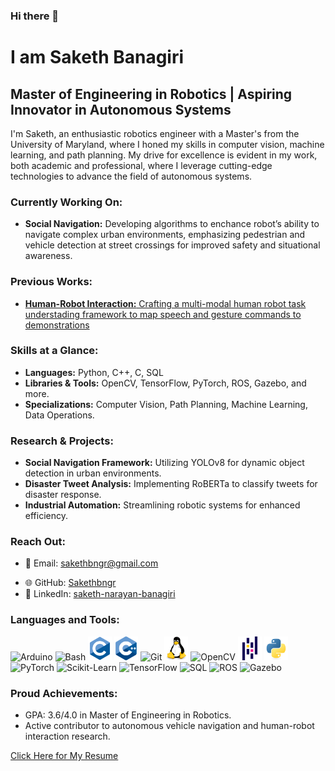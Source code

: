 ### Hi there 👋

# I am Saketh Banagiri

## Master of Engineering in Robotics | Aspiring Innovator in Autonomous Systems

I'm Saketh, an enthusiastic robotics engineer with a Master's from the University of Maryland, where I honed my skills in computer vision, machine learning, and path planning. My drive for excellence is evident in my work, both academic and professional, where I leverage cutting-edge technologies to advance the field of autonomous systems.

### Currently Working On:
- **Social Navigation:** Developing algorithms to enchance robot’s ability to navigate complex urban environments, emphasizing pedestrian and vehicle detection at street crossings for
improved safety and situational awareness.


### Previous Works:
- [**Human-Robot Interaction:** Crafting a multi-modal human robot task understading framework to map speech and gesture commands to demonstrations](https://www.snehesh.com/natsgd/)

### Skills at a Glance:
- **Languages:** Python, C++, C, SQL
- **Libraries & Tools:** OpenCV, TensorFlow, PyTorch, ROS, Gazebo, and more.
- **Specializations:** Computer Vision, Path Planning, Machine Learning, Data Operations.

### Research & Projects:
- **Social Navigation Framework:** Utilizing YOLOv8 for dynamic object detection in urban environments.
- **Disaster Tweet Analysis:** Implementing RoBERTa to classify tweets for disaster response.
- **Industrial Automation:** Streamlining robotic systems for enhanced efficiency.

### Reach Out:
- 📧 Email: [sakethbngr@gmail.com](mailto:sakethbngr@gmail.com)
<!-- - ☎️ Phone: +1 (763) 327-6663-->
- 🌐 GitHub: [Sakethbngr](https://github.com/Sakethbngr)
- 🔗 LinkedIn: [saketh-narayan-banagiri](https://www.linkedin.com/in/saketh-narayan-banagiri)



### Languages and Tools:
<img src="https://cdn.worldvectorlogo.com/logos/arduino-1.svg" width="38" height="38" alt="Arduino"/>
<img src="https://www.vectorlogo.zone/logos/gnu_bash/gnu_bash-icon.svg" width="38" height="38" alt="Bash"/>
<img src="https://raw.githubusercontent.com/devicons/devicon/master/icons/c/c-original.svg" width="38" height="38" alt="C"/>
<img src="https://raw.githubusercontent.com/devicons/devicon/master/icons/cplusplus/cplusplus-original.svg" width="38" height="38" alt="C++"/>
<img src="https://www.vectorlogo.zone/logos/git-scm/git-scm-icon.svg" width="38" height="38" alt="Git"/>
<img src="https://raw.githubusercontent.com/devicons/devicon/master/icons/linux/linux-original.svg" width="38" height="38" alt="Linux"/>
<img src="https://www.vectorlogo.zone/logos/opencv/opencv-icon.svg" width="38" height="38" alt="OpenCV"/>
<img src="https://raw.githubusercontent.com/devicons/devicon/2ae2a900d2f041da66e950e4d48052658d850630/icons/pandas/pandas-original.svg" width="38" height="38" alt="Pandas"/>
<img src="https://raw.githubusercontent.com/devicons/devicon/master/icons/python/python-original.svg" width="38" height="38" alt="Python"/>
<img src="https://www.vectorlogo.zone/logos/pytorch/pytorch-icon.svg" width="38" height="38" alt="PyTorch"/>
<img src="https://upload.wikimedia.org/wikipedia/commons/0/05/Scikit_learn_logo_small.svg" width="38" height="38" alt="Scikit-Learn"/>
<img src="https://www.vectorlogo.zone/logos/tensorflow/tensorflow-icon.svg" width="38" height="38" alt="TensorFlow"/>
<img src="https://icons8.com/icons/set/sql" width="38" height="38" alt="SQL"/>
<img src="https://techicons.dev/icons/ros" width="38" height="38" alt="ROS"/>
<img src="https://techicons.dev/icons/gazebo" width="38" height="38" alt="Gazebo"/>
<!-- Add more icons as needed -->




### Proud Achievements:
- GPA: 3.6/4.0 in Master of Engineering in Robotics.
- Active contributor to autonomous vehicle navigation and human-robot interaction research.

[Click Here for My Resume](URL-to-Your-Resume)

